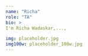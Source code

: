 ```yaml
---
name: "Richa"
role: "TA"
bio: >
I'm Richa Wadaskar,..., 

img: placeholder.jpg
img100w: placeholder_100w.jpg
---
```

